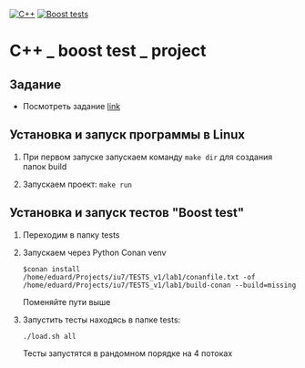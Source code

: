 [![C++](https://img.shields.io/badge/C++-f06529)](https://en.wikipedia.org/wiki/C%2B%2B)
[![Boost tests](https://img.shields.io/badge/Boost_test-f0db4f)](https://www.boost.org/)

# C++ _ boost test _ project

## Задание

- Посмотреть задание [link](./task/)

## Установка и запуск программы в Linux

1) При первом запуске запускаем команду ```make dir``` для создания папок build

2) Запускаем проект: ```make run```

## Установка и запуск тестов "Boost test"

1) Переходим в папку tests

2) Запускаем через Python Conan venv
    
    ```$conan install /home/eduard/Projects/iu7/TESTS_v1/lab1/conanfile.txt -of /home/eduard/Projects/iu7/TESTS_v1/lab1/build-conan --build=missing```

    Поменяйте пути выше

4) Запустить тесты находясь в папке tests: 

    ```./load.sh all```

    Тесты запустятся в рандомном порядке на 4 потоках